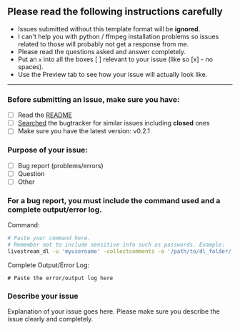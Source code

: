 ## Please read the following instructions carefully

- Issues submitted without this template format will be **ignored**.
- I can't help you with python / ffmpeg installation problems so issues related to those will probably not get a response from me.
- Please read the questions asked and answer completely.
- Put an `x` into all the boxes [ ] relevant to your issue (like so [x] - no spaces).
- Use the Preview tab to see how your issue will actually look like.

---

### Before submitting an issue, make sure you have:
- [ ] Read the [README](https://github.com/taengstagram/instagram-livestream-downloader/blob/master/README.md)
- [ ] [Searched](https://github.com/taengstagram/instagram-livestream-downloader/search?type=Issues) the bugtracker for similar issues including **closed** ones
- [ ] Make sure you have the latest version: v0.2.1

### Purpose of your issue:
- [ ] Bug report (problems/errors)
- [ ] Question
- [ ] Other

### For a bug report, you **must** include the command used and a complete output/error log.

Command:

```bash
# Paste your command here.
# Remember not to include sensitive info such as passwords. Example:
livestream_dl -u 'myusername' -collectcomments -o '/path/to/dl_folder/' 'myfavigacct'
```

Complete Output/Error Log:

```
# Paste the error/output log here
```

### Describe your issue

Explanation of your issue goes here. Please make sure you describe the issue clearly and completely.
